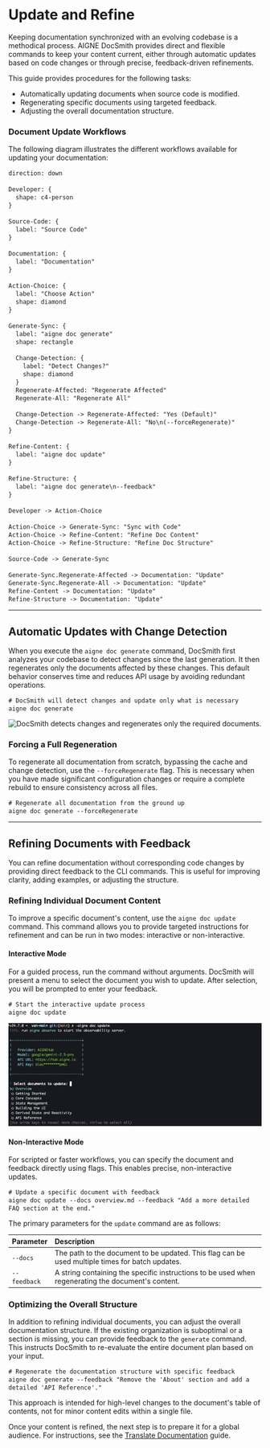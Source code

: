 # Update and Refine

Keeping documentation synchronized with an evolving codebase is a methodical process. AIGNE DocSmith provides direct and flexible commands to keep your content current, either through automatic updates based on code changes or through precise, feedback-driven refinements.

This guide provides procedures for the following tasks:

*   Automatically updating documents when source code is modified.
*   Regenerating specific documents using targeted feedback.
*   Adjusting the overall documentation structure.

### Document Update Workflows

The following diagram illustrates the different workflows available for updating your documentation:

```d2 Document Update Workflows
direction: down

Developer: {
  shape: c4-person
}

Source-Code: {
  label: "Source Code"
}

Documentation: {
  label: "Documentation"
}

Action-Choice: {
  label: "Choose Action"
  shape: diamond
}

Generate-Sync: {
  label: "aigne doc generate"
  shape: rectangle

  Change-Detection: {
    label: "Detect Changes?"
    shape: diamond
  }
  Regenerate-Affected: "Regenerate Affected"
  Regenerate-All: "Regenerate All"

  Change-Detection -> Regenerate-Affected: "Yes (Default)"
  Change-Detection -> Regenerate-All: "No\n(--forceRegenerate)"
}

Refine-Content: {
  label: "aigne doc update"
}

Refine-Structure: {
  label: "aigne doc generate\n--feedback"
}

Developer -> Action-Choice

Action-Choice -> Generate-Sync: "Sync with Code"
Action-Choice -> Refine-Content: "Refine Doc Content"
Action-Choice -> Refine-Structure: "Refine Doc Structure"

Source-Code -> Generate-Sync

Generate-Sync.Regenerate-Affected -> Documentation: "Update"
Generate-Sync.Regenerate-All -> Documentation: "Update"
Refine-Content -> Documentation: "Update"
Refine-Structure -> Documentation: "Update"
```

---

## Automatic Updates with Change Detection

When you execute the `aigne doc generate` command, DocSmith first analyzes your codebase to detect changes since the last generation. It then regenerates only the documents affected by these changes. This default behavior conserves time and reduces API usage by avoiding redundant operations.

```shell icon=lucide:terminal
# DocSmith will detect changes and update only what is necessary
aigne doc generate
```

![DocSmith detects changes and regenerates only the required documents.](https://docsmith.aigne.io/image-bin/uploads/21a76b2f65d14d16a49c13d800f1e2c1.png)

### Forcing a Full Regeneration

To regenerate all documentation from scratch, bypassing the cache and change detection, use the `--forceRegenerate` flag. This is necessary when you have made significant configuration changes or require a complete rebuild to ensure consistency across all files.

```shell icon=lucide:terminal
# Regenerate all documentation from the ground up
aigne doc generate --forceRegenerate
```

---

## Refining Documents with Feedback

You can refine documentation without corresponding code changes by providing direct feedback to the CLI commands. This is useful for improving clarity, adding examples, or adjusting the structure.

### Refining Individual Document Content

To improve a specific document's content, use the `aigne doc update` command. This command allows you to provide targeted instructions for refinement and can be run in two modes: interactive or non-interactive.

#### Interactive Mode

For a guided process, run the command without arguments. DocSmith will present a menu to select the document you wish to update. After selection, you will be prompted to enter your feedback.

```shell icon=lucide:terminal
# Start the interactive update process
aigne doc update
```

![Interactively select the documents you wish to update.](../assets/screenshots/doc-update.png)

#### Non-Interactive Mode

For scripted or faster workflows, you can specify the document and feedback directly using flags. This enables precise, non-interactive updates.

```shell icon=lucide:terminal
# Update a specific document with feedback
aigne doc update --docs overview.md --feedback "Add a more detailed FAQ section at the end."
```

The primary parameters for the `update` command are as follows:

| Parameter  | Description                                                                                          |
| :--------- | :--------------------------------------------------------------------------------------------------- |
| `--docs`     | The path to the document to be updated. This flag can be used multiple times for batch updates.      |
| `--feedback` | A string containing the specific instructions to be used when regenerating the document's content. |

### Optimizing the Overall Structure

In addition to refining individual documents, you can adjust the overall documentation structure. If the existing organization is suboptimal or a section is missing, you can provide feedback to the `generate` command. This instructs DocSmith to re-evaluate the entire document plan based on your input.

```shell icon=lucide:terminal
# Regenerate the documentation structure with specific feedback
aigne doc generate --feedback "Remove the 'About' section and add a detailed 'API Reference'."
```

This approach is intended for high-level changes to the document's table of contents, not for minor content edits within a single file.

Once your content is refined, the next step is to prepare it for a global audience. For instructions, see the [Translate Documentation](./features-translate-documentation.md) guide.